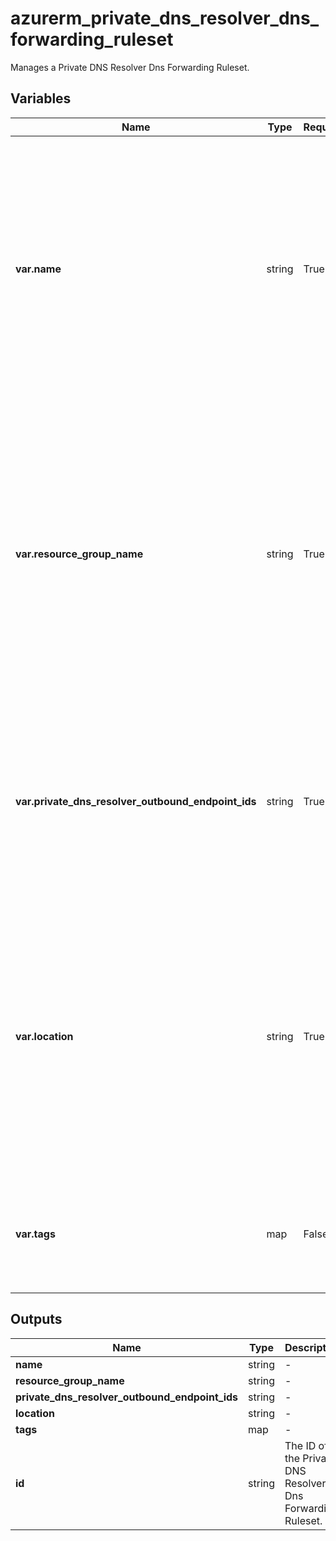 # azurerm_private_dns_resolver_dns_forwarding_ruleset

Manages a Private DNS Resolver Dns Forwarding Ruleset.

## Variables

| Name | Type | Required? |  Description |
| ---- | ---- | --------- |  ----------- |
| **var.name** | string | True | Specifies the name which should be used for this Private DNS Resolver Dns Forwarding Ruleset. Changing this forces a new Private DNS Resolver Dns Forwarding Ruleset to be created. | 
| **var.resource_group_name** | string | True | Specifies the name of the Resource Group where the Private DNS Resolver Dns Forwarding Ruleset should exist. Changing this forces a new Private DNS Resolver Dns Forwarding Ruleset to be created. | 
| **var.private_dns_resolver_outbound_endpoint_ids** | string | True | The list of IDs of the Private DNS Resolver Outbound Endpoint that is linked to the Private DNS Resolver Dns Forwarding Ruleset. | 
| **var.location** | string | True | Specifies the Azure Region where the Private DNS Resolver Dns Forwarding Ruleset should exist. Changing this forces a new Private DNS Resolver Dns Forwarding Ruleset to be created. | 
| **var.tags** | map | False | A mapping of tags to assign to the Private DNS Resolver Dns Forwarding Ruleset. | 



## Outputs

| Name | Type | Description |
| ---- | ---- | --------- | 
| **name** | string  | - | 
| **resource_group_name** | string  | - | 
| **private_dns_resolver_outbound_endpoint_ids** | string  | - | 
| **location** | string  | - | 
| **tags** | map  | - | 
| **id** | string  | The ID of the Private DNS Resolver Dns Forwarding Ruleset. | 